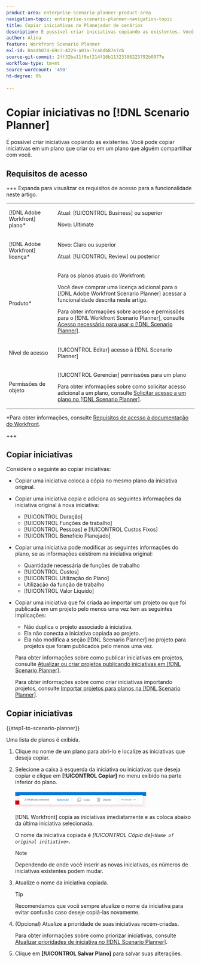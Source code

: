 ```yaml
---
product-area: enterprise-scenario-planner-product-area
navigation-topic: enterprise-scenario-planner-navigation-topic
title: Copiar iniciativas no Planejador de cenários
description: É possível criar iniciativas copiando as existentes. Você pode copiar iniciativas em um plano que criar ou em um plano que alguém compartilhar com você.
author: Alina
feature: Workfront Scenario Planner
exl-id: 0aadb074-69c3-4229-a01a-7cabdb87e7cb
source-git-commit: 2ff32ba11f9ef214f16b11323386223792b0877e
workflow-type: tm+mt
source-wordcount: '490'
ht-degree: 0%

---
```


# Copiar iniciativas no [!DNL Scenario Planner]

<!--Audited: 07/2024-->

É possível criar iniciativas copiando as existentes. Você pode copiar iniciativas em um plano que criar ou em um plano que alguém compartilhar com você.

## Requisitos de acesso

+++ Expanda para visualizar os requisitos de acesso para a funcionalidade neste artigo.

<table style="table-layout:auto"> 
 <col> 
 <col> 
 <tbody> 
  <tr> 
   <td> <p>[!DNL Adobe Workfront] plano*</p> </td> 
   <td> <p>Atual: [!UICONTROL Business] ou superior</p>
   <p>Novo: Ultimate </p>
   </td> 
  </tr> 
  <tr> 
   <td> <p>[!DNL Adobe Workfront] licença*</p> </td> 
   <td> <p>Novo: Claro ou superior</p> 
   <p>Atual: [!UICONTROL Review] ou posterior</p> </td> 
  </tr> 
  <tr> 
   <td>Produto* </td> 
   <td> 
   <p>Para os planos atuais do Workfront: </p>
   <p>Você deve comprar uma licença adicional para o [!DNL Adobe Workfront Scenario Planner] acessar a funcionalidade descrita neste artigo.</p> <p>Para obter informações sobre acesso e permissões para o [!DNL Workfront Scenario Planner], consulte <a href="../scenario-planner/access-needed-to-use-sp.md" class="MCXref xref">Acesso necessário para usar o [!DNL Scenario Planner]</a>. </p> </td> 
  </tr> 
  <tr data-mc-conditions=""> 
   <td>Nível de acesso </td> 
   <td> <p>[!UICONTROL Editar] acesso à [!DNL Scenario Planner]</p> </td> 
  </tr> 
  <tr data-mc-conditions=""> 
   <td> <p>Permissões de objeto </p> </td> 
   <td> <p>[!UICONTROL Gerenciar] permissões para um plano</p> <p>Para obter informações sobre como solicitar acesso adicional a um plano, consulte <a href="../scenario-planner/request-access-to-plan.md" class="MCXref xref">Solicitar acesso a um plano no [!DNL Scenario Planner]</a>.</p> </td> 
  </tr> 
 </tbody> 
</table>

*Para obter informações, consulte [Requisitos de acesso à documentação do Workfront](/help/quicksilver/administration-and-setup/add-users/access-levels-and-object-permissions/access-level-requirements-in-documentation.md).

+++

## Copiar iniciativas

Considere o seguinte ao copiar iniciativas:

* Copiar uma iniciativa coloca a cópia no mesmo plano da iniciativa original.
* Copiar uma iniciativa copia e adiciona as seguintes informações da iniciativa original à nova iniciativa:

   * [!UICONTROL Duração]
   * [!UICONTROL Funções de trabalho]
   * [!UICONTROL Pessoas] e [!UICONTROL Custos Fixos]
   * [!UICONTROL Benefício Planejado]

* Copiar uma iniciativa pode modificar as seguintes informações do plano, se as informações existirem na iniciativa original:

   * Quantidade necessária de funções de trabalho
   * [!UICONTROL Custos]
   * [!UICONTROL Utilização do Plano]
   * Utilização da função de trabalho
   * [!UICONTROL Valor Líquido]

* Copiar uma iniciativa que foi criada ao importar um projeto ou que foi publicada em um projeto pelo menos uma vez tem as seguintes implicações:

   * Não duplica o projeto associado à iniciativa.
   * Ela não conecta a iniciativa copiada ao projeto.
   * Ela não modifica a seção [!DNL Scenario Planner] no projeto para projetos que foram publicados pelo menos uma vez.

  Para obter informações sobre como publicar iniciativas em projetos, consulte [Atualizar ou criar projetos publicando iniciativas em [!DNL Scenario Planner]](../scenario-planner/publish-scenarios-update-projects.md).

  Para obter informações sobre como criar iniciativas importando projetos, consulte [Importar projetos para planos na [!DNL Scenario Planner]](../scenario-planner/import-projects-to-plans.md).

## Copiar iniciativas

{{step1-to-scenario-planner}}

Uma lista de planos é exibida.

1. Clique no nome de um plano para abri-lo e localize as iniciativas que deseja copiar.
1. Selecione a caixa à esquerda da iniciativa ou iniciativas que deseja copiar e clique em **[!UICONTROL Copiar]** no menu exibido na parte inferior do plano.

   ![](assets/bottom-manage-initiative-menu-350x45.png)

   [!DNL Workfront] copia as iniciativas imediatamente e as coloca abaixo da última iniciativa selecionada.

   O nome da iniciativa copiada é *[!UICONTROL Cópia de]`<Name of original initiative>`*.

   >[!NOTE]
   >
   >Dependendo de onde você inserir as novas iniciativas, os números de iniciativas existentes podem mudar.

1. Atualize o nome da iniciativa copiada.

   >[!TIP]
   >
   >Recomendamos que você sempre atualize o nome da iniciativa para evitar confusão caso deseje copiá-las novamente.

1. (Opcional) Atualize a prioridade de suas iniciativas recém-criadas.

   Para obter informações sobre como priorizar iniciativas, consulte [Atualizar prioridades de iniciativa no [!DNL Scenario Planner]](../scenario-planner/prioritize-initiatives.md).

1. Clique em **[!UICONTROL Salvar Plano]** para salvar suas alterações.
